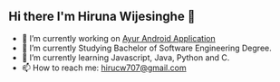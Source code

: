 ## Hi there I'm Hiruna Wijesinghe 👋

- 🔭 I’m currently working on <a href="https://github.com/hirunch/Ayur_App">Ayur Android Application</a>
- 🌱 I’m currently Studying Bachelor of Software Engineering Degree.
- 🌱 I’m currently learning Javascript, Java, Python and C.
- 📫 How to reach me: <a href="mailto:hirucw707@gmail.com">hirucw707@gmail.com</a>
